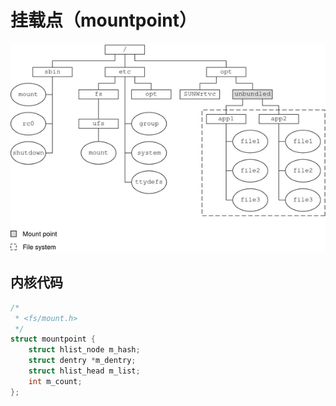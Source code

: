# 挂载点（mountpoint）

![挂载点](.images/mountpoint.gif)

## 内核代码

```c
/*
 * <fs/mount.h>
 */
struct mountpoint {
	struct hlist_node m_hash;
	struct dentry *m_dentry;
	struct hlist_head m_list;
	int m_count;
};
```